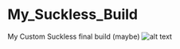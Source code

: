 # My_Suckless_Build
My Custom Suckless final build (maybe)
![alt text](https://github.com/Inori3610/My_Suckless_Build/edit/main/image.jpg?raw=true)

